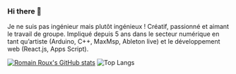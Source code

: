 ### Hi there 👋

Je ne suis pas ingénieur mais plutôt ingénieux !
Créatif, passionné et aimant le travail de groupe. Impliqué depuis 5 ans dans le secteur numérique en tant qu’artiste (Arduino, C++, MaxMsp, Ableton live) et le développement web (React.js, Apps Script).

[![Romain Roux's GitHub stats](https://github-readme-stats.vercel.app/api?username=Rom1Roux&count_private=true&theme=tokyonight)](https://github.com/Rom1Roux/github-readme-stats)  ![Top Langs](https://github-readme-stats.vercel.app/api/top-langs/?username=Rom1Roux&count_private=true&theme=tokyonight)


<!--
**Rom1Roux/Rom1Roux** is a ✨ _special_ ✨ repository because its `README.md` (this file) appears on your GitHub profile.

Here are some ideas to get you started:

- 🔭 I’m currently working on ...
- 🌱 I’m currently learning ...
- 👯 I’m looking to collaborate on ...
- 🤔 I’m looking for help with ...
- 💬 Ask me about ...
- 📫 How to reach me: ...
- 😄 Pronouns: ...
- ⚡ Fun fact: ...
-->
